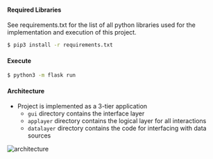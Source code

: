 #### Required Libraries
See requirements.txt for the list of all python libraries
used for the implementation and execution of this project.
```bash
$ pip3 install -r requirements.txt
```

#### Execute
```bash
$ python3 -m flask run
```

#### Architecture
* Project is implemented as a 3-tier application
   * ```gui``` directory contains the interface layer
   * ```applayer``` directory contains the logical layer for all interactions
   * ```datalayer``` directory contains the code for interfacing with data sources

![architecture](https://user-images.githubusercontent.com/117398366/215562904-0fd29ef2-4ac4-4564-98b7-74f545dda696.png)
